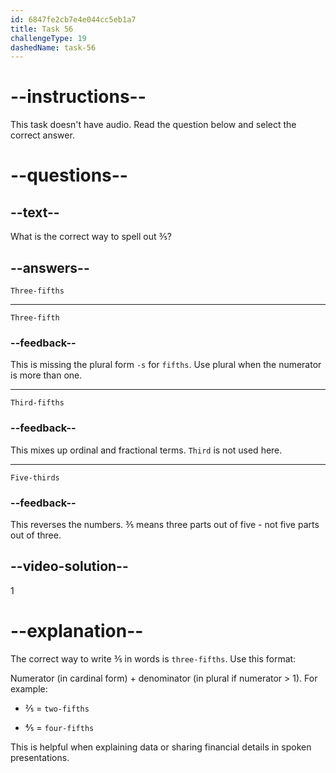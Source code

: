 ```yaml
---
id: 6847fe2cb7e4e044cc5eb1a7
title: Task 56
challengeType: 19
dashedName: task-56
---
```


# --instructions--

This task doesn't have audio. Read the question below and select the correct answer.

# --questions--

## --text--

What is the correct way to spell out ⅗?

## --answers--

`Three-fifths`

---

`Three-fifth`

### --feedback--

This is missing the plural form `-s` for `fifths`. Use plural when the numerator is more than one.

---

`Third-fifths`

### --feedback--

This mixes up ordinal and fractional terms. `Third` is not used here.

---

`Five-thirds`

### --feedback--

This reverses the numbers. ⅗ means three parts out of five - not five parts out of three.

## --video-solution--

1

# --explanation--

The correct way to write ⅗ in words is `three-fifths`. Use this format:

Numerator (in cardinal form) + denominator (in plural if numerator > 1). For example:

- ⅖ = `two-fifths`

- ⅘ = `four-fifths`

This is helpful when explaining data or sharing financial details in spoken presentations.
